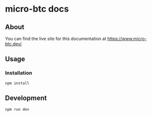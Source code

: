 # micro-btc docs

## About

You can find the live site for this documentation at https://www.micro-btc.dev/.

## Usage

### Installation

```
npm install
```

## Development

```bash
npm run dev
```
